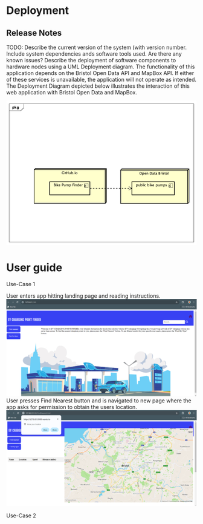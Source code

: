 # Deployment

## Release Notes
TODO: Describe the current version of the system (with version number. Include system dependencies ands software tools used.
Are there any known issues? 
Describe the deployment of software components to hardware nodes using a UML Deployment diagram.
The functionality of this application depends on the Bristol Open Data API and MapBox API. If either of these services is unavailable, the application will not operate as intended. The Deployment Diagram depicted below illustrates the interaction of this web application with Bristol Open Data and MapBox.

![Insert Deployment diagram here](images/deployment.png)

# User guide
Use-Case 1

User enters app hitting landing page and reading instructions. 
![Insert screenshots here](images/Landing.png)
User presses Find Nearest button and is navigated to new page where the app asks for permission to obtain the users location.
![Insert screenshots here](images/Geolocation.png)

Use-Case 2
